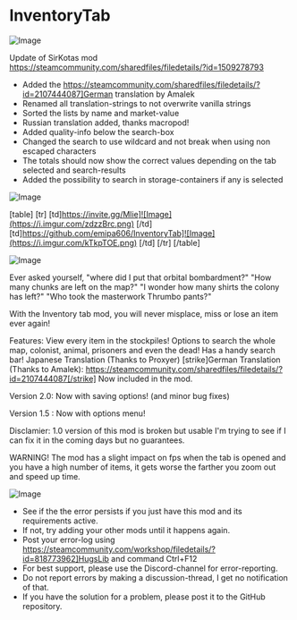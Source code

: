 # InventoryTab

![Image](https://i.imgur.com/WAEzk68.png)

Update of SirKotas mod
https://steamcommunity.com/sharedfiles/filedetails/?id=1509278793

- Added the https://steamcommunity.com/sharedfiles/filedetails/?id=2107444087]German translation by Amalek
- Renamed all translation-strings to not overwrite vanilla strings
- Sorted the lists by name and market-value
- Russian translation added, thanks macropod!
- Added quality-info below the search-box
- Changed the search to use wildcard and not break when using non escaped characters
- The totals should now show the correct values depending on the tab selected and search-results
- Added the possibility to search in storage-containers if any is selected

![Image](https://i.imgur.com/7Gzt3Rg.png)


[table]
    [tr]
        [td]https://invite.gg/Mlie]![Image](https://i.imgur.com/zdzzBrc.png)
[/td]
        [td]https://github.com/emipa606/InventoryTab]![Image](https://i.imgur.com/kTkpTOE.png)
[/td]
    [/tr]
[/table]
	
![Image](https://i.imgur.com/NOW7jU1.png)

Ever asked yourself, 
&quot;where did I put that orbital bombardment?&quot;
&quot;How many chunks are left on the map?&quot; 
&quot;I wonder how many shirts the colony has left?&quot;
&quot;Who took the masterwork Thrumbo pants?&quot;

With the Inventory tab mod, you will never misplace, miss or lose an item ever again!

Features:
	View every item in the stockpiles!
	Options to search the whole map, colonist, animal, prisoners and even the dead!
	Has a handy search bar!
        Japanese Translation (Thanks to Proxyer)
        [strike]German Translation (Thanks to Amalek): https://steamcommunity.com/sharedfiles/filedetails/?id=2107444087[/strike] Now included in the mod.

Version 2.0: Now with saving options! (and minor bug fixes)

Version 1.5 : Now with options menu!

Disclamier: 1.0 version of this mod is broken but usable I&apos;m trying to see if I can fix it in the coming days but no guarantees.

WARNING! The mod has a slight impact on fps when the tab is opened and you have a high number of items, it gets worse the farther you zoom out and speed up time.

![Image](https://i.imgur.com/Rs6T6cr.png)



-  See if the the error persists if you just have this mod and its requirements active.
-  If not, try adding your other mods until it happens again.
-  Post your error-log using https://steamcommunity.com/workshop/filedetails/?id=818773962]HugsLib and command Ctrl+F12
-  For best support, please use the Discord-channel for error-reporting.
-  Do not report errors by making a discussion-thread, I get no notification of that.
-  If you have the solution for a problem, please post it to the GitHub repository.




